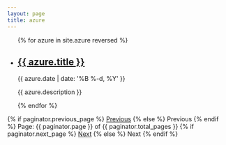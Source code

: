 ```yaml
---
layout: page
title: azure
---
```


<ul class="post-list">
{% for azure in site.azure reversed %}
    <li>
        <h2><a class="post-title" href="{{ azure.url | prepend: site.baseurl }}">{{ azure.title }}</a></h2>
        <p class="post-meta">{{ azure.date | date: '%B %-d, %Y' }}</p>
        <p>{{ azure.description }}</p>
      </li>
{% endfor %}
</ul>

<!-- Pagination links -->
<div class="pagination">
  {% if paginator.previous_page %}
    <a href="{{ paginator.previous_page_path }}" class="pagination-item newer">Previous</a>
  {% else %}
    <span class="pagination-item older">Previous</span>
  {% endif %}
  <span class="page_number ">Page: {{ paginator.page }} of {{ paginator.total_pages }}</span>
  {% if paginator.next_page %}
    <a href="{{ paginator.next_page_path }}" class="pagination-item older">Next</a>
  {% else %}
    <span class="pagination-item newer">Next</span>
  {% endif %}

  
</div>